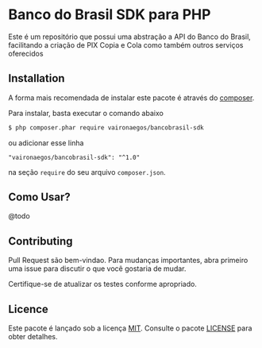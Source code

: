 # Banco do Brasil SDK para PHP

Este é um repositório que possui uma abstração a API do Banco do Brasil, facilitando a criação de PIX Copia e Cola como também outros serviços oferecidos

## Installation

A forma mais recomendada de instalar este pacote é através do [composer](http://getcomposer.org/download/).

Para instalar, basta executar o comando abaixo

```bash
$ php composer.phar require vaironaegos/bancobrasil-sdk
```

ou adicionar esse linha

```
"vaironaegos/bancobrasil-sdk": "^1.0"
```

na seção `require` do seu arquivo `composer.json`.

## Como Usar?

@todo

## Contributing

Pull Request são bem-vindao. Para mudanças importantes, abra primeiro uma issue para discutir o que você gostaria de mudar.

Certifique-se de atualizar os testes conforme apropriado.

## Licence

Este pacote é lançado sob a licença [MIT](https://choosealicense.com/licenses/mit/). Consulte o pacote [LICENSE](./LICENSE) para obter detalhes.
